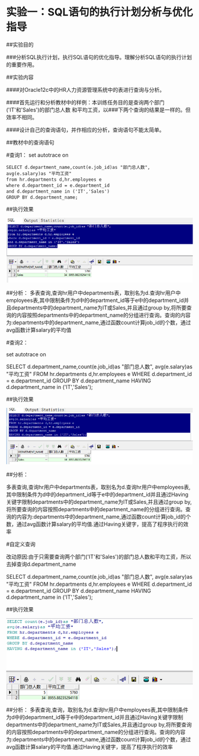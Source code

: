 # 实验一：SQL语句的执行计划分析与优化指导

##实验目的


###分析SQL执行计划，执行SQL语句的优化指导。理解分析SQL语句的执行计划的重要作用。


##实验内容


####对Oracle12c中的HR人力资源管理系统中的表进行查询与分析。


####首先运行和分析教材中的样例：本训练任务目的是查询两个部门('IT'和'Sales')的部门总人数
和平均工资，以###下两个查询的结果是一样的。但效率不相同。


####设计自己的查询语句，并作相应的分析，查询语句不能太简单。


##教材中的查询语句

#查询1：
    set autotrace on

    SELECT d.department_name,count(e.job_id)as "部门总人数",
    avg(e.salary)as "平均工资"
    from hr.departments d,hr.employees e
    where d.department_id = e.department_id
    and d.department_name in ('IT','Sales')
    GROUP BY d.department_name;
    
##执行效果


![](./assit/2.png)


##分析：
  多表查询,查询hr用户中departments表，取别名为d.查询hr用户中employees表,其中限制条件为d中的department_id等于e中的department_id并且departments中的department_name为IT或Sales,并且通过group by,将所要查询的内容按照departments中的department_name的分组进行查询。查询的内容为:departments中的department_name,通过函数count计算job_id的个数，通过avg函数计算salary的平均值
    
    
#查询2：


set autotrace on

SELECT d.department_name,count(e.job_id)as "部门总人数",
avg(e.salary)as "平均工资"
FROM hr.departments d,hr.employees e
WHERE d.department_id = e.department_id
GROUP BY d.department_name
HAVING d.department_name in ('IT','Sales');
    
##执行效果


![](./assit/1.png)


##分析：

多表查询,查询hr用户中departments表，取别名为d.查询hr用户中employees表,其中限制条件为d中的department_id等于e中的department_id并且通过Having关键字限制departments中的department_name为IT或Sales,并且通过group by,将所要查询的内容按照departments中的department_name的分组进行查询。查询的内容为:departments中的department_name,通过函数count计算job_id的个数，通过avg函数计算salary的平均值.通过Having关键字，提高了程序执行的效率

#自定义查询


改动原因:由于只需要查询两个部门('IT'和'Sales')的部门总人数和平均工资，所以去掉查询d.department_name

SELECT d.department_name,count(e.job_id)as "部门总人数",
avg(e.salary)as "平均工资"
FROM hr.departments d,hr.employees e
WHERE d.department_id = e.department_id
GROUP BY d.department_name
HAVING d.department_name in ('IT','Sales');
    
##执行效果


![](./assit/3.png)


##分析：
  多表查询,查询，取别名为d.查询hr用户中employees表,其中限制条件为d中的department_id等于e中的department_id并且通过Having关键字限制departments中的department_name为IT或Sales,并且通过group by,将所要查询的内容按照departments中的department_name的分组进行查询。查询的内容为:departments中的department_name,通过函数count计算job_id的个数，通过avg函数计算salary的平均值.通过Having关键字，提高了程序执行的效率